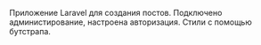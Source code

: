 Приложение Laravel для создания постов.
Подключено администирование, настроена авторизация.
Стили с помощью бутстрапа.
